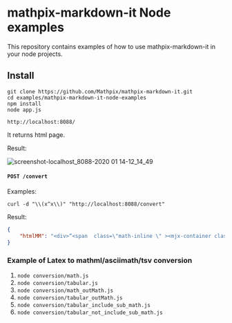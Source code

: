 # mathpix-markdown-it Node examples

This repository contains examples of how to use mathpix-markdown-it in your node projects.

## Install

```
git clone https://github.com/Mathpix/mathpix-markdown-it.git
cd examples/mathpix-markdown-it-node-examples
npm install
node app.js
```


`http://localhost:8088/`

It returns html page.

Result:

![screenshot-localhost_8088-2020 01 14-12_14_49](https://user-images.githubusercontent.com/32493105/72335348-853d4b80-36c7-11ea-91a3-cd99e1842668.png)



#### `POST /convert`

Examples:

`curl -d "\\(x^x\\)" "http://localhost:8088/convert"`

Result:

```json
{
    "htmlMM": "<div>“<span  class=\"math-inline \" ><mjx-container class=\"MathJax\" jax=\"SVG\"><svg style=\"vertical-align: -0.025ex\" xmlns=\"http://www.w3.org/2000/svg\" width=\"2.322ex\" height=\"1.553ex\" role=\"img\" focusable=\"false\" viewBox=\"0 -675.5 1026.5 686.5\"><g stroke=\"currentColor\" fill=\"currentColor\" stroke-width=\"0\" transform=\"matrix(1 0 0 -1 0 0)\"><g data-mml-node=\"math\"><g data-mml-node=\"msup\"><g data-mml-node=\"mi\"><path data-c=\"78\" d=\"M52 289Q59 331 106 386T222 442Q257 442 286 424T329 379Q371 442 430 442Q467 442 494 420T522 361Q522 332 508 314T481 292T458 288Q439 288 427 299T415 328Q415 374 465 391Q454 404 425 404Q412 404 406 402Q368 386 350 336Q290 115 290 78Q290 50 306 38T341 26Q378 26 414 59T463 140Q466 150 469 151T485 153H489Q504 153 504 145Q504 144 502 134Q486 77 440 33T333 -11Q263 -11 227 52Q186 -10 133 -10H127Q78 -10 57 16T35 71Q35 103 54 123T99 143Q142 143 142 101Q142 81 130 66T107 46T94 41L91 40Q91 39 97 36T113 29T132 26Q168 26 194 71Q203 87 217 139T245 247T261 313Q266 340 266 352Q266 380 251 392T217 404Q177 404 142 372T93 290Q91 281 88 280T72 278H58Q52 284 52 289Z\"></path></g><g data-mml-node=\"mi\" transform=\"translate(572, 363) scale(0.707)\"><path data-c=\"78\" d=\"M52 289Q59 331 106 386T222 442Q257 442 286 424T329 379Q371 442 430 442Q467 442 494 420T522 361Q522 332 508 314T481 292T458 288Q439 288 427 299T415 328Q415 374 465 391Q454 404 425 404Q412 404 406 402Q368 386 350 336Q290 115 290 78Q290 50 306 38T341 26Q378 26 414 59T463 140Q466 150 469 151T485 153H489Q504 153 504 145Q504 144 502 134Q486 77 440 33T333 -11Q263 -11 227 52Q186 -10 133 -10H127Q78 -10 57 16T35 71Q35 103 54 123T99 143Q142 143 142 101Q142 81 130 66T107 46T94 41L91 40Q91 39 97 36T113 29T132 26Q168 26 194 71Q203 87 217 139T245 247T261 313Q266 340 266 352Q266 380 251 392T217 404Q177 404 142 372T93 290Q91 281 88 280T72 278H58Q52 284 52 289Z\"></path></g></g></g></g></svg></mjx-container></span>”</div>\n"
}
```

### Example of Latex to mathml/asciimath/tsv conversion

1. `node conversion/math.js`
2. `node conversion/tabular.js`
3. `node conversion/math_outMath.js`
4. `node conversion/tabular_outMath.js`
5. `node conversion/tabular_include_sub_math.js`
6. `node conversion/tabular_not_include_sub_math.js`
